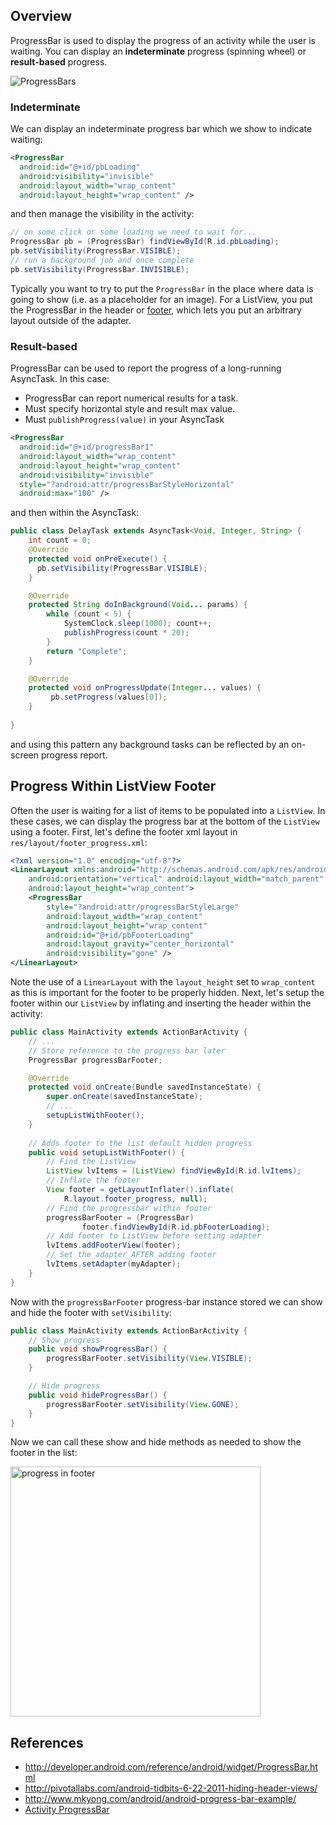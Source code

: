 ## Overview

ProgressBar is used to display the progress of an activity while the user is waiting. You can display an **indeterminate** progress (spinning wheel) or **result-based** progress.

![ProgressBars](http://i.imgur.com/1nUlHOq.png)

### Indeterminate

We can display an indeterminate progress bar which we show to indicate waiting:

```xml
<ProgressBar
  android:id="@+id/pbLoading"
  android:visibility="invisible"
  android:layout_width="wrap_content"
  android:layout_height="wrap_content" />
```

and then manage the visibility in the activity:

```java
// on some click or some loading we need to wait for...
ProgressBar pb = (ProgressBar) findViewById(R.id.pbLoading);
pb.setVisibility(ProgressBar.VISIBLE);
// run a background job and once complete
pb.setVisibility(ProgressBar.INVISIBLE);
```

Typically you want to try to put the `ProgressBar` in the place where data is going to show (i.e. as a placeholder for an image).  For a ListView, you put the ProgressBar in the header or [footer](http://stackoverflow.com/a/4265324/313399), which lets you put an arbitrary layout outside of the adapter.

### Result-based

ProgressBar can be used to report the progress of a long-running AsyncTask. In this case:

 * ProgressBar can report numerical results for a task.
 * Must specify horizontal style and result max value.
 * Must `publishProgress(value)` in your AsyncTask

```xml
<ProgressBar
  android:id="@+id/progressBar1"
  android:layout_width="wrap_content"
  android:layout_height="wrap_content"
  android:visibility="invisible"
  style="?android:attr/progressBarStyleHorizontal"
  android:max="100" />
```

and then within the AsyncTask:

```java
public class DelayTask extends AsyncTask<Void, Integer, String> {
	int count = 0;
	@Override
	protected void onPreExecute() {
	  pb.setVisibility(ProgressBar.VISIBLE);
	}

	@Override
	protected String doInBackground(Void... params) {
		while (count < 5) {
			SystemClock.sleep(1000); count++;
			publishProgress(count * 20);
		}
		return "Complete";
	}

	@Override
	protected void onProgressUpdate(Integer... values) {
		 pb.setProgress(values[0]);
	}
	
}
```

and using this pattern any background tasks can be reflected by an on-screen progress report.

## Progress Within ListView Footer

Often the user is waiting for a list of items to be populated into a `ListView`. In these cases, we can display the progress bar at the bottom of the `ListView` using a footer. First, let's define the footer xml layout in `res/layout/footer_progress.xml`:

```xml
<?xml version="1.0" encoding="utf-8"?>
<LinearLayout xmlns:android="http://schemas.android.com/apk/res/android"
    android:orientation="vertical" android:layout_width="match_parent"
    android:layout_height="wrap_content">
    <ProgressBar
        style="?android:attr/progressBarStyleLarge"
        android:layout_width="wrap_content"
        android:layout_height="wrap_content"
        android:id="@+id/pbFooterLoading"
        android:layout_gravity="center_horizontal"
        android:visibility="gone" />
</LinearLayout>
```

Note the use of a `LinearLayout` with the `layout_height` set to `wrap_content` as this is important for the footer to be properly hidden. Next, let's setup the footer within our `ListView` by inflating and inserting the header within the activity:

```java
public class MainActivity extends ActionBarActivity {
    // ...
    // Store reference to the progress bar later
    ProgressBar progressBarFooter;

    @Override
    protected void onCreate(Bundle savedInstanceState) {
        super.onCreate(savedInstanceState);
        // ...
        setupListWithFooter();
    }
 
    // Adds footer to the list default hidden progress
    public void setupListWithFooter() {
        // Find the ListView
        ListView lvItems = (ListView) findViewById(R.id.lvItems);
        // Inflate the footer
        View footer = getLayoutInflater().inflate(
            R.layout.footer_progress, null);
        // Find the progressbar within footer
        progressBarFooter = (ProgressBar)
                footer.findViewById(R.id.pbFooterLoading);
        // Add footer to ListView before setting adapter
        lvItems.addFooterView(footer);
        // Set the adapter AFTER adding footer
        lvItems.setAdapter(myAdapter);
    }
}
```

Now with the `progressBarFooter` progress-bar instance stored we can show and hide the footer with `setVisibility`:

```java
public class MainActivity extends ActionBarActivity {
    // Show progress
    public void showProgressBar() {
        progressBarFooter.setVisibility(View.VISIBLE);
    }

    // Hide progress
    public void hideProgressBar() {
        progressBarFooter.setVisibility(View.GONE);
    }
}
```

Now we can call these show and hide methods as needed to show the footer in the list:

<img src="http://i.imgur.com/43L4Y0R.gif" width="400" alt="progress in footer" />

## References

 * <http://developer.android.com/reference/android/widget/ProgressBar.html>
 * <http://pivotallabs.com/android-tidbits-6-22-2011-hiding-header-views/>
 * <http://www.mkyong.com/android/android-progress-bar-example/>
 * [Activity ProgressBar](http://developer.android.com/reference/android/app/Activity.html#setProgressBarIndeterminateVisibility\(boolean\))